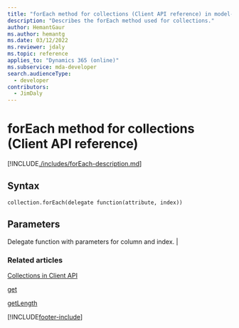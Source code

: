 ```yaml
---
title: "forEach method for collections (Client API reference) in model-driven apps| MicrosoftDocs"
description: "Describes the forEach method used for collections."
author: HemantGaur
ms.author: hemantg
ms.date: 03/12/2022
ms.reviewer: jdaly
ms.topic: reference
applies_to: "Dynamics 365 (online)"
ms.subservice: mda-developer
search.audienceType: 
  - developer
contributors:
  - JimDaly
---
```

# forEach method for collections (Client API reference)



[!INCLUDE[./includes/forEach-description.md](./includes/forEach-description.md)]


## Syntax

`collection.forEach(delegate function(attribute, index))`

## Parameters

Delegate function with parameters for column and index. |

### Related articles

[Collections in Client API](../collections.md)

[get](get.md)

[getLength](getLength.md)





[!INCLUDE[footer-include](../../../../../includes/footer-banner.md)]
